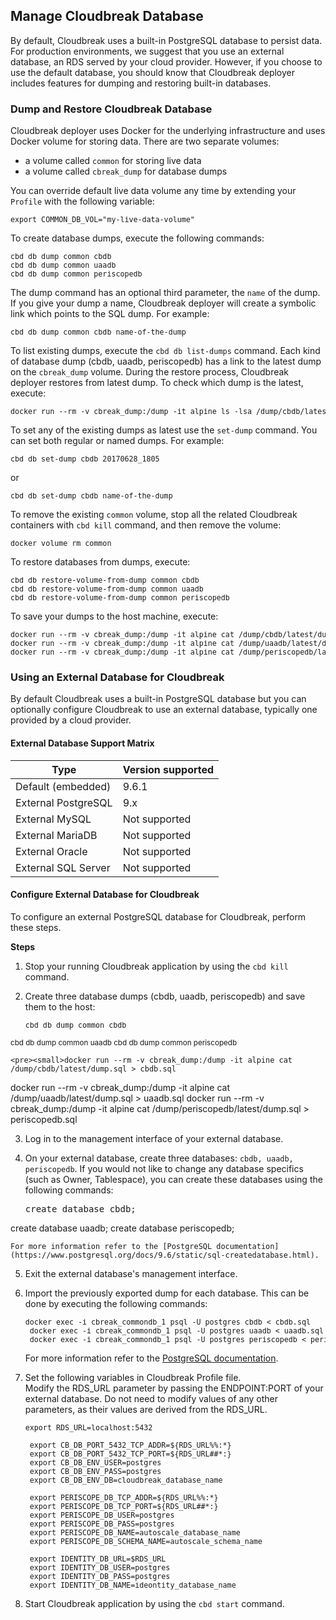 
## Manage Cloudbreak Database

By default, Cloudbreak uses a built-in PostgreSQL database to persist data. For production environments, we suggest that you use an external database, an RDS served by your cloud provider. However, if you choose to use the default database, you should know that Cloudbreak deployer includes features for dumping and restoring built-in databases.


### Dump and Restore Cloudbreak Database 

Cloudbreak deployer uses Docker for the underlying infrastructure and uses Docker volume for storing data. There are two separate volumes: 

* a volume called `common` for storing live data  
* a volume called `cbreak_dump` for database dumps 

You can override default live data volume any time by extending your `Profile` with the following variable:

<pre><small>export COMMON_DB_VOL="my-live-data-volume"
</small></pre>

To create database dumps, execute the following commands:

<pre><small>cbd db dump common cbdb
cbd db dump common uaadb
cbd db dump common periscopedb
</small></pre>

The dump command has an optional third parameter, the `name` of the dump. If you give your dump a name, Cloudbreak deployer will create a symbolic link which points to the SQL dump. For example: 

<pre><small>cbd db dump common cbdb name-of-the-dump
</small></pre>

To list existing dumps, execute the `cbd db list-dumps` command. Each kind of database dump (cbdb, uaadb, periscopedb) has a link to the latest dump on the `cbreak_dump` volume. During the restore process, Cloudbreak deployer restores from latest dump. To check which dump is the latest, execute:

<pre><small>docker run --rm -v cbreak_dump:/dump -it alpine ls -lsa /dump/cbdb/latest
</small></pre>

To set any of the existing dumps as latest use the `set-dump` command. You can set both regular or named dumps. For example: 

<pre><small>cbd db set-dump cbdb 20170628_1805
</small></pre>
or
<pre><small>cbd db set-dump cbdb name-of-the-dump
</small></pre>

To remove the existing `common` volume, stop all the related Cloudbreak containers with `cbd kill` command, and then remove the volume:

<pre><small>docker volume rm common
</small></pre>

To restore databases from dumps, execute:

<pre><small>cbd db restore-volume-from-dump common cbdb
cbd db restore-volume-from-dump common uaadb
cbd db restore-volume-from-dump common periscopedb
</small></pre>

To save your dumps to the host machine, execute:

<pre><small>docker run --rm -v cbreak_dump:/dump -it alpine cat /dump/cbdb/latest/dump.sql > cbdb.sql
docker run --rm -v cbreak_dump:/dump -it alpine cat /dump/uaadb/latest/dump.sql > uaadb.sql
docker run --rm -v cbreak_dump:/dump -it alpine cat /dump/periscopedb/latest/dump.sql > periscopedb.sql
</small></pre>


### Using an External Database for Cloudbreak 

By default Cloudbreak uses a built-in PostgreSQL database but you can optionally configure Cloudbreak to use an external database, typically one provided by a cloud provider.

#### External Database Support Matrix

| Type | Version supported |
|---|---| 
| Default (embedded) | 9.6.1 |
| External PostgreSQL | 9.x |
| External MySQL | Not supported |
| External MariaDB | Not supported |
| External Oracle | Not supported |
| External SQL Server | Not supported |

#### Configure External Database for Cloudbreak 

To configure an external PostgreSQL database for Cloudbreak, perform these steps. 

**Steps**

1. Stop your running Cloudbreak application by using the `cbd kill` command.   
2. Create three database dumps (cbdb, uaadb, periscopedb) and save them to the host:  

    <pre><small>cbd db dump common cbdb
cbd db dump common uaadb
cbd db dump common periscopedb</small></pre>

    <pre><small>docker run --rm -v cbreak_dump:/dump -it alpine cat /dump/cbdb/latest/dump.sql > cbdb.sql
docker run --rm -v cbreak_dump:/dump -it alpine cat /dump/uaadb/latest/dump.sql > uaadb.sql
docker run --rm -v cbreak_dump:/dump -it alpine cat /dump/periscopedb/latest/dump.sql > periscopedb.sql</small></pre>


3. Log in to the management interface of your external database.
 
4. On your external database, create three databases: `cbdb, uaadb, periscopedb`. If you would not like to change any database specifics (such as Owner, Tablespace), you can create these databases using the following commands:
   
    <pre>create database cbdb;
create database uaadb;
create database periscopedb;</pre>
        
    For more information refer to the [PostgreSQL documentation](https://www.postgresql.org/docs/9.6/static/sql-createdatabase.html).

5. Exit the external database's management interface.  
    
6. Import the previously exported dump for each database. This can be done by executing the following commands:

    <pre><small>docker exec -i cbreak_commondb_1 psql -U postgres cbdb < cbdb.sql
    docker exec -i cbreak_commondb_1 psql -U postgres uaadb < uaadb.sql
    docker exec -i cbreak_commondb_1 psql -U postgres periscopedb < periscopedb.sql</small></pre>
    
    For more information refer to the [PostgreSQL documentation](https://www.postgresql.org/docs/9.6/static/backup-dump.html#BACKUP-DUMP-RESTORE).
    
7. Set the following variables in Cloudbreak Profile file.  
    Modify the RDS_URL parameter by passing the ENDPOINT:PORT of your external database. Do not need to modify values of any other parameters, as their values are derived from the RDS_URL.

    <pre><small>export RDS_URL=localhost:5432
    
    export CB_DB_PORT_5432_TCP_ADDR=${RDS_URL%%:*}
    export CB_DB_PORT_5432_TCP_PORT=${RDS_URL##*:}
    export CB_DB_ENV_USER=postgres
    export CB_DB_ENV_PASS=postgres
    export CB_DB_ENV_DB=cloudbreak_database_name
    
    export PERISCOPE_DB_TCP_ADDR=${RDS_URL%%:*}
    export PERISCOPE_DB_TCP_PORT=${RDS_URL##*:}
    export PERISCOPE_DB_USER=postgres
    export PERISCOPE_DB_PASS=postgres
    export PERISCOPE_DB_NAME=autoscale_database_name
    export PERISCOPE_DB_SCHEMA_NAME=autoscale_schema_name
    
    export IDENTITY_DB_URL=$RDS_URL
    export IDENTITY_DB_USER=postgres
    export IDENTITY_DB_PASS=postgres
    export IDENTITY_DB_NAME=ideontity_database_name</small></pre>

8. Start Cloudbreak application by using the `cbd start` command. 

[Comment]: <> (@Peter D, How can I verify these steps worked?)

